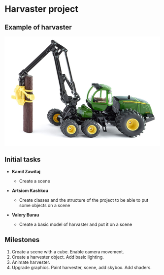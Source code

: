 # Harvaster project

## Example of harvaster

![Harvester example](images/harvester.jpg)

## Initial tasks

- **Kamil Zawitaj**
  - Create a scene

- **Artsiom Kashkou**
  - Create classes and the structure of the project to be able to put some objects on a scene

- **Valery Burau**
  - Create a basic model of harvaster and put it on a scene
  
## Milestones

1) Create a scene with a cube. Enable camera movement.
2) Create a harvester object. Add basic lighting.
3) Animate harvester.
4) Upgrade graphics. Paint harvester, scene, add skybox. Add shaders.

